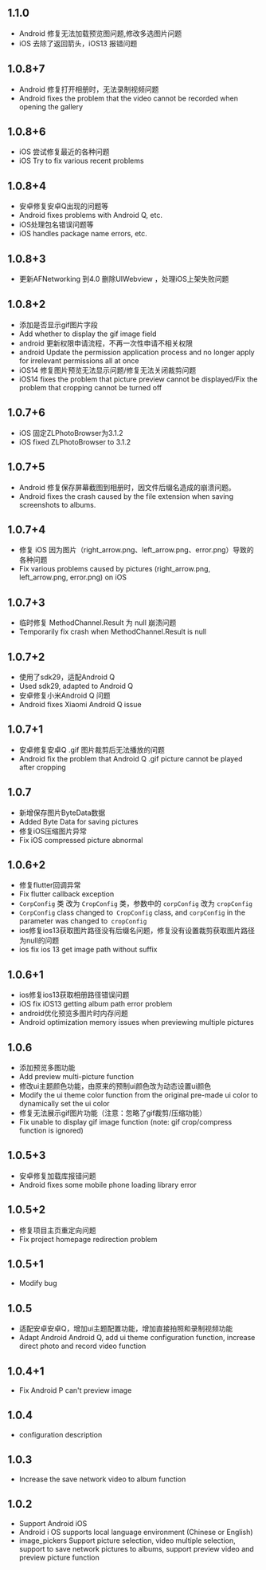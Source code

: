 ## 1.1.0
* Android 修复无法加载预览图问题,修改多选图片问题
* iOS 去除了返回箭头，iOS13 报错问题
## 1.0.8+7
* Android 修复打开相册时，无法录制视频问题
* Android fixes the problem that the video cannot be recorded when opening the gallery
## 1.0.8+6
* iOS 尝试修复最近的各种问题
* iOS Try to fix various recent problems
## 1.0.8+4
* 安卓修复安卓Q出现的问题等
* Android fixes problems with Android Q, etc.
* iOS处理包名错误问题等
* iOS handles package name errors, etc.
## 1.0.8+3
* 更新AFNetworking 到4.0 删除UIWebview ，处理iOS上架失败问题
## 1.0.8+2
* 添加是否显示gif图片字段
* Add whether to display the gif image field
* android 更新权限申请流程，不再一次性申请不相关权限
* android Update the permission application process and no longer apply for irrelevant permissions all at once
* iOS14 修复图片预览无法显示问题/修复无法关闭裁剪问题
* iOS14 fixes the problem that picture preview cannot be displayed/Fix the problem that cropping cannot be turned off

## 1.0.7+6
* iOS 固定ZLPhotoBrowser为3.1.2 
* iOS fixed ZLPhotoBrowser to 3.1.2
## 1.0.7+5
* Android 修复保存屏幕截图到相册时，因文件后缀名造成的崩溃问题。
* Android fixes the crash caused by the file extension when saving screenshots to albums.
## 1.0.7+4
* 修复 iOS 因为图片（right_arrow.png、left_arrow.png、error.png）导致的各种问题
* Fix various problems caused by pictures (right_arrow.png, left_arrow.png, error.png) on ​​iOS
## 1.0.7+3
* 临时修复 MethodChannel.Result 为 null 崩溃问题
* Temporarily fix crash when MethodChannel.Result is null
## 1.0.7+2
* 使用了sdk29，适配Android Q
* Used sdk29, adapted to Android Q
* 安卓修复小米Android Q 问题
* Android fixes Xiaomi Android Q issue
## 1.0.7+1
* 安卓修复安卓Q .gif 图片裁剪后无法播放的问题
* Android fix the problem that Android Q .gif picture cannot be played after cropping
## 1.0.7
* 新增保存图片ByteData数据
* Added Byte Data for saving pictures
* 修复iOS压缩图片异常
* Fix iOS compressed picture abnormal

## 1.0.6+2
* 修复flutter回调异常
* Fix flutter callback exception
* `CorpConfig` 类 改为 `CropConfig` 类，参数中的 `corpConfig` 改为 `cropConfig`
* `CorpConfig` class changed to` CropConfig` class, and `corpConfig` in the parameter was changed to` cropConfig`
* ios修复ios13获取图片路径没有后缀名问题，修复没有设置裁剪获取图片路径为null的问题
* ios fix ios 13 get image path without suffix

## 1.0.6+1
* ios修复ios13获取相册路径错误问题
* iOS fix iOS13 getting album path error problem
* android优化预览多图片时内存问题
* Android optimization memory issues when previewing multiple pictures
## 1.0.6
* 添加预览多图功能
* Add preview multi-picture function
* 修改ui主题颜色功能，由原来的预制ui颜色改为动态设置ui颜色
* Modify the ui theme color function from the original pre-made ui color to dynamically set the ui color
* 修复无法展示gif图片功能（注意：忽略了gif裁剪/压缩功能）
* Fix unable to display gif image function (note: gif crop/compress function is ignored)
## 1.0.5+3
* 安卓修复加载库报错问题
* Android fixes some mobile phone loading library error
## 1.0.5+2
* 修复项目主页重定向问题
* Fix project homepage redirection problem
## 1.0.5+1
* Modify bug
## 1.0.5
* 适配安卓安卓Q，增加ui主题配置功能，增加直接拍照和录制视频功能
* Adapt Android Android Q, add ui theme configuration function, increase direct photo and record video function
## 1.0.4+1
* Fix Android P can't preview image
## 1.0.4
* configuration description
## 1.0.3
* Increase the save network video to album function
## 1.0.2
* Support Android iOS
* Android i OS supports local language environment (Chinese or English)
* image_pickers Support picture selection, video multiple selection, support to save network pictures to albums, support preview video and preview picture function
